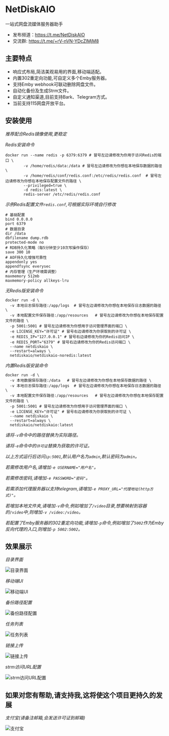# NetDiskAIO

一站式网盘流媒体服务器助手

- 发布频道：https://t.me/NetDiskAIO
- 交流群: https://t.me/+rV-nVN-YDcZlMjM8


## 主要特点

- 响应式布局,简洁美观易用的界面,移动端适配。
- 内置302重定向功能,可自定义多个Emby服务器。
- 支持Emby webhook可联动删除网盘文件。
- 自动化备份及生成Strm文件。
- 自定义通知渠道,目前支持Bark、Telegram方式。
- 当前支持115网盘开放平台。


## 安装使用

*推荐配合Redis镜像使用,更稳定*

*Redis安装命令*

```
docker run --name redis -p 6379:6379 # 冒号左边请修改为你用于访问Redis的端口 \
        -v /home/redis/data:/data # 冒号左边请修改为你想在本地保存数据的路径  \
        -v /home/redis/conf/redis.conf:/etc/redis/redis.conf  # 冒号左边请修改为你想在本地保存配置文件的路径 \
        --privileged=true \
        -d redis:latest \
        redis-server /etc/redis/redis.conf
```

*示例Redis配置文件`redis.conf`,可根据实际环境自行修改*

```
# 基础配置
bind 0.0.0.0
port 6379
# 数据目录
dir /data
dbfilename dump.rdb
protected-mode no
# RDB持久化策略（每5分钟至少10次写操作保存）
save 300 10
# AOF持久化增强可靠性
appendonly yes
appendfsync everysec
# 内存管理（生产环境需调整）
maxmemory 512mb
maxmemory-policy allkeys-lru
```

*无Redis版安装命令*

```
docker run -d \
  -v 本地日志保存路径:/app/logs  # 冒号左边请修改为你想在本地保存日志数据的路径 \
  -v 本地配置文件保存路径:/app/resources   # 冒号左边请修改为你想在本地保存配置文件的路径 \
  -p 5001:5001 # 冒号左边请修改为你想用于访问管理界面的端口 \
  -e LICENSE_KEY="许可证" # 冒号右边请修改为你获取到的许可证 \
  -e REDIS_IP="127.0.0.1" # 冒号右边请修改为你的Redis访问IP \
  -e REDIS_PORT="6379" # 冒号右边请修改为你的Redis访问端口 \
  --name netdiskaio \
  --restart=always \
  netdiskaio/netdiskaio-noredis:latest
```

*内置Redis版安装命令*

```
docker run -d \
  -v 本地数据保存路径:/data   # 冒号左边请修改为你想在本地保存数据的路径 \
  -v 本地日志保存路径:/app/logs  # 冒号左边请修改为你想在本地保存日志数据的路径 \
  -v 本地配置文件保存路径:/app/resources   # 冒号左边请修改为你想在本地保存配置文件的路径 \
  -p 5001:5001 # 冒号左边请修改为你想用于访问管理界面的端口 \
  -e LICENSE_KEY="许可证" # 冒号右边请修改为你获取到的许可证 \
  --name netdiskaio \
  --restart=always \
  netdiskaio/netdiskaio:latest
```

*请将`-v`命令中的路径替换为实际路径。*

*请将`-e`命令中的`许可证`替换为获取的许可证。*

*以上方式运行后访问`ip:5001`,默认用户名为`admin`,默认密码为`admin`。*

*若需修改用户名,请增加`-e USERNAME="用户名"`。*

*若需修改密码,请增加`-e PASSWORD="密码"`。*

*若需添加代理服务器以支持telegram,请增加`-e PROXY_URL="代理地址(http方式)"`。*

*若增加本地文件夹,请增加`-v`命令,例如增加了`/video`目录,想要映射到容器的`/video`中,则增加`-v /video:/video`。*

*若配置了Emby服务器的302重定向功能,请增加`-p`命令,例如增加了`5002`作为Emby反向代理的入口,则增加`-p 5002:5002`。*


## 效果展示

*目录界面*

![目录界面](https://github.com/NetDiskAIO/NetDiskAIO/blob/main/images/ui.png "目录界面")

*移动端UI*

![移动端UI](https://github.com/NetDiskAIO/NetDiskAIO/blob/main/images/mobile.png "移动端UI")

*备份路径配置*

![备份路径配置](https://github.com/NetDiskAIO/NetDiskAIO/blob/main/images/backup_config.png "备份路径配置")

*任务列表*

![任务列表](https://github.com/NetDiskAIO/NetDiskAIO/blob/main/images/task.png "任务列表")

*链接上传*

![链接上传](https://github.com/NetDiskAIO/NetDiskAIO/blob/main/images/upload.png "链接上传")

*strm访问URL配置*

![strm访问URL配置](https://github.com/NetDiskAIO/NetDiskAIO/blob/main/images/url_config.png "strm访问URL配置")


## 如果对您有帮助,请支持我,这将使这个项目更持久的发展

*支付宝(请备注邮箱,会发送许可证到邮箱)*

![支付宝](https://github.com/NetDiskAIO/NetDiskAIO/blob/main/images/alipay.png "支付宝")

[//]: # (*微信*)

[//]: # (![微信]&#40;https://github.com/NetDiskAIO/NetDiskAIO/blob/main/images/alipay.png "微信"&#41;)